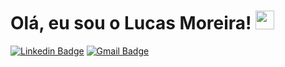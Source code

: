 # Olá, eu sou o Lucas Moreira! <img src="https://media.giphy.com/media/hvRJCLFzcasrR4ia7z/giphy.gif" width="30" >

[![Linkedin Badge](https://img.shields.io/badge/-Lucas%20Moreira-00875f?style=flat-square&logo=Linkedin&logoColor=white&link=https://www.linkedin.com/in/ms-lucas/)](https://www.linkedin.com/in/ms-lucas/) 
[![Gmail Badge](https://img.shields.io/badge/-ms.lucasmoreira@gmail.com-00875f?style=flat-square&logo=Gmail&logoColor=white&link=mailto:ms.luucasmoreira@gmail.com)](mailto:ms.luucasmoreira@gmail.com)

